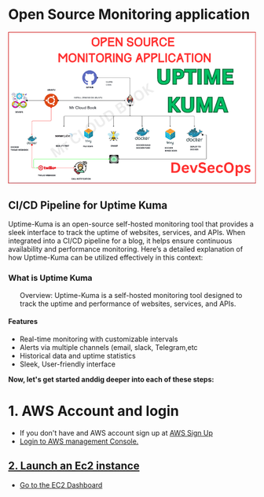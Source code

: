 # Open Source Monitoring application

![image](monitoring.png)

<h2> CI/CD Pipeline for Uptime Kuma</h2>
<p>Uptime-Kuma is an open-source self-hosted monitoring tool that provides a sleek 
  interface to track the uptime of websites, services, and APIs. When integrated into 
  a CI/CD pipeline for a blog, it helps ensure continuous availability and performance 
  monitoring. Here’s a detailed explanation of how Uptime-Kuma can be utilized effectively in this context:</p>

<h3>What is Uptime Kuma</h3>
<div>
  <ul>
    Overview: Uptime-Kuma is a self-hosted monitoring tool designed to track
    the uptime and performance of websites, services, and APIs.
  </ul>
  <h4>Features</h4>
  <ul>
    <li>Real-time monitoring with customizable intervals</li>
    <li>Alerts via multiple channels (email, slack, Telegram,etc</li>
    <li>Historical data and uptime statistics</li>
    <li>Sleek, User-friendly interface</li>
  </ul>
</div>
 <b> Now, let's get started anddig deeper into each of these steps:</b>
<h1>1. AWS Account and login</h1>
<ul>
  <li>If you don't have and AWS account sign up at <a href="https://aws.amazon.com/activate/registration">AWS Sign Up</li>
  <li>Login to AWS management Console.</li>
</ul>
<h2>2. Launch an Ec2 instance</h2>
<ul>
  <li>Go to the <a href="https://aws.amazon.com/console/ec2/">EC2 Dashboard</a>
</li>
</ul>

